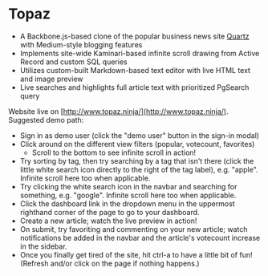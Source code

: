 # Topaz

* A Backbone.js-based clone of the popular business news site [Quartz](http://qz.com/) with Medium-style blogging features
* Implements site-wide Kaminari-based infinite scroll drawing from Active Record and custom SQL queries
* Utilizes custom-built Markdown-based text editor with live HTML text and image preview
* Live searches and highlights full article text with prioritized PgSearch query

Website live on [http://www.topaz.ninja/](http://www.topaz.ninja/). Suggested demo path:

* Sign in as demo user (click the "demo user" button in the sign-in modal)
* Click around on the different view filters (popular, votecount, favorites)
	* Scroll to the bottom to see infinite scroll in action!
* Try sorting by tag, then try searching by a tag that isn't there (click the little white search icon directly to the right of the tag label), e.g. "apple". Infinite scroll here too when applicable.
* Try clicking the white search icon in the navbar and searching for something, e.g. "google". Infinite scroll here too when applicable.
* Click the dashboard link in the dropdown menu in the uppermost righthand corner of the page to go to your dashboard.
* Create a new article; watch the live preview in action!
* On submit, try favoriting and commenting on your new article; watch notifications be added in the navbar and the article's votecount increase in the sidebar.
* Once you finally get tired of the site, hit ctrl-a to have a little bit of fun! (Refresh and/or click on the page if nothing happens.)